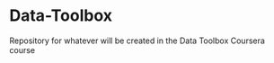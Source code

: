 Data-Toolbox
============

Repository for whatever will be created in the Data Toolbox Coursera course

